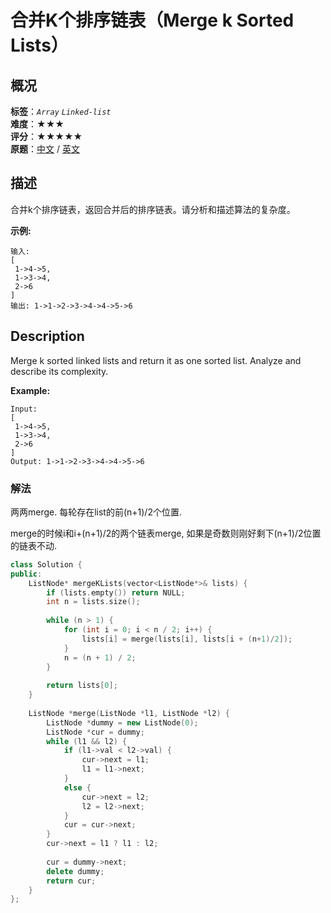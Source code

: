 # 合并K个排序链表（Merge k Sorted Lists）
## 概况
**标签**：*`Array`*  *`Linked-list`*<br>
**难度**：★★★<br>
**评分**：★★★★★<br>
**原题**：[中文](https://leetcode-cn.com/problems/merge-k-sorted-lists) / [英文](https://leetcode.com/problems/merge-k-sorted-lists)

## 描述
合并k个排序链表，返回合并后的排序链表。请分析和描述算法的复杂度。

**示例:**
```
输入:
[
 1->4->5,
 1->3->4,
 2->6
]
输出: 1->1->2->3->4->4->5->6
```

## Description
Merge k sorted linked lists and return it as one sorted list. Analyze and describe its complexity.

**Example:**
```
Input:
[
 1->4->5,
 1->3->4,
 2->6
]
Output: 1->1->2->3->4->4->5->6
```


### 解法
两两merge. 每轮存在list的前(n+1)/2个位置. 

merge的时候i和i+(n+1)/2的两个链表merge, 如果是奇数则刚好剩下(n+1)/2位置的链表不动.
```c++
class Solution {
public:
    ListNode* mergeKLists(vector<ListNode*>& lists) {
        if (lists.empty()) return NULL;
        int n = lists.size();
        
        while (n > 1) {
            for (int i = 0; i < n / 2; i++) {
                lists[i] = merge(lists[i], lists[i + (n+1)/2]);
            }
            n = (n + 1) / 2;
        }
        
        return lists[0];
    }
    
    ListNode *merge(ListNode *l1, ListNode *l2) {
        ListNode *dummy = new ListNode(0);
        ListNode *cur = dummy;
        while (l1 && l2) {
            if (l1->val < l2->val) {
                cur->next = l1;
                l1 = l1->next;
            }
            else {
                cur->next = l2;
                l2 = l2->next;
            }
            cur = cur->next;
        }
        cur->next = l1 ? l1 : l2;
        
        cur = dummy->next;
        delete dummy;
        return cur;
    }
};
```